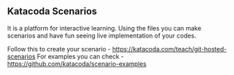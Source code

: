 ## Katacoda Scenarios
It is a platform for interactive learning. Using the files you can make scenarios and have fun seeing live implementation of your codes. 

Follow this to create your scenario - https://katacoda.com/teach/git-hosted-scenarios
For examples you can check - https://github.com/katacoda/scenario-examples

